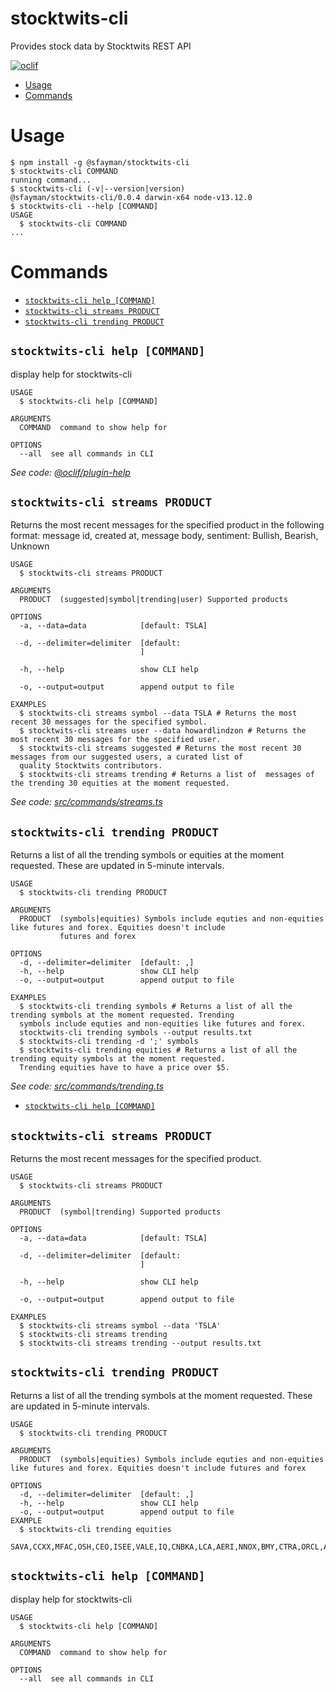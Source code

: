 stocktwits-cli
=======

Provides stock data by Stocktwits REST API

[![oclif](https://img.shields.io/badge/cli-oclif-brightgreen.svg)](https://oclif.io)

<!-- toc -->
* [Usage](#usage)
* [Commands](#commands)
<!-- tocstop -->
# Usage
<!-- usage -->
```sh-session
$ npm install -g @sfayman/stocktwits-cli
$ stocktwits-cli COMMAND
running command...
$ stocktwits-cli (-v|--version|version)
@sfayman/stocktwits-cli/0.0.4 darwin-x64 node-v13.12.0
$ stocktwits-cli --help [COMMAND]
USAGE
  $ stocktwits-cli COMMAND
...
```
<!-- usagestop -->
# Commands
<!-- commands -->
* [`stocktwits-cli help [COMMAND]`](#stocktwits-cli-help-command)
* [`stocktwits-cli streams PRODUCT`](#stocktwits-cli-streams-product)
* [`stocktwits-cli trending PRODUCT`](#stocktwits-cli-trending-product)

## `stocktwits-cli help [COMMAND]`

display help for stocktwits-cli

```
USAGE
  $ stocktwits-cli help [COMMAND]

ARGUMENTS
  COMMAND  command to show help for

OPTIONS
  --all  see all commands in CLI
```

_See code: [@oclif/plugin-help](https://github.com/oclif/plugin-help/blob/v3.2.0/src/commands/help.ts)_

## `stocktwits-cli streams PRODUCT`

Returns the most recent  messages for the specified product in the following format: message id, created at, message body, sentiment: Bullish, Bearish, Unknown

```
USAGE
  $ stocktwits-cli streams PRODUCT

ARGUMENTS
  PRODUCT  (suggested|symbol|trending|user) Supported products

OPTIONS
  -a, --data=data            [default: TSLA]

  -d, --delimiter=delimiter  [default:
                             ]

  -h, --help                 show CLI help

  -o, --output=output        append output to file

EXAMPLES
  $ stocktwits-cli streams symbol --data TSLA # Returns the most recent 30 messages for the specified symbol.
  $ stocktwits-cli streams user --data howardlindzon # Returns the most recent 30 messages for the specified user.
  $ stocktwits-cli streams suggested # Returns the most recent 30 messages from our suggested users, a curated list of 
  quality Stocktwits contributors.
  $ stocktwits-cli streams trending # Returns a list of  messages of the trending 30 equities at the moment requested.
```

_See code: [src/commands/streams.ts](https://github.com/sergfa/stocktwits-cli/blob/v0.0.4/src/commands/streams.ts)_

## `stocktwits-cli trending PRODUCT`

Returns a list of all the trending symbols or equities at the moment requested. These are updated in 5-minute intervals.

```
USAGE
  $ stocktwits-cli trending PRODUCT

ARGUMENTS
  PRODUCT  (symbols|equities) Symbols include equties and non-equities like futures and forex. Equities doesn't include
           futures and forex

OPTIONS
  -d, --delimiter=delimiter  [default: ,]
  -h, --help                 show CLI help
  -o, --output=output        append output to file

EXAMPLES
  $ stocktwits-cli trending symbols # Returns a list of all the trending symbols at the moment requested. Trending 
  symbols include equties and non-equities like futures and forex.
  stocktwits-cli trending symbols --output results.txt
  $ stocktwits-cli trending -d ';' symbols
  $ stocktwits-cli trending equities # Returns a list of all the trending equity symbols at the moment requested. 
  Trending equities have to have a price over $5.
```

_See code: [src/commands/trending.ts](https://github.com/sergfa/stocktwits-cli/blob/v0.0.4/src/commands/trending.ts)_
<!-- commandsstop -->
* [`stocktwits-cli help [COMMAND]`](#stocktwits-cli-help-command)

## `stocktwits-cli streams PRODUCT`
Returns the most recent messages for the specified product.

```
USAGE
  $ stocktwits-cli streams PRODUCT

ARGUMENTS
  PRODUCT  (symbol|trending) Supported products

OPTIONS
  -a, --data=data            [default: TSLA]

  -d, --delimiter=delimiter  [default: 
                             ]

  -h, --help                 show CLI help

  -o, --output=output        append output to file

EXAMPLES
  $ stocktwits-cli streams symbol --data 'TSLA'
  $ stocktwits-cli streams trending
  $ stocktwits-cli streams trending --output results.txt

```  

## `stocktwits-cli trending PRODUCT`

Returns a list of all the trending symbols at the moment requested. These are updated in 5-minute intervals.

```
USAGE
  $ stocktwits-cli trending PRODUCT

ARGUMENTS
  PRODUCT  (symbols|equities) Symbols include equties and non-equities like futures and forex. Equities doesn't include futures and forex

OPTIONS
  -d, --delimiter=delimiter  [default: ,]
  -h, --help                 show CLI help
  -o, --output=output        append output to file
EXAMPLE
  $ stocktwits-cli trending equities
  SAVA,CCXX,MFAC,OSH,CEO,ISEE,VALE,IQ,CNBKA,LCA,AERI,NNOX,BMY,CTRA,ORCL,AVDL,SNAP,MA,SOAC,WMT,HLT,SUPN,HSY,HAL,BMI,SGMO,BLNK,GRAF,CPE,MAT
```

## `stocktwits-cli help [COMMAND]`

display help for stocktwits-cli

```
USAGE
  $ stocktwits-cli help [COMMAND]

ARGUMENTS
  COMMAND  command to show help for

OPTIONS
  --all  see all commands in CLI
```
